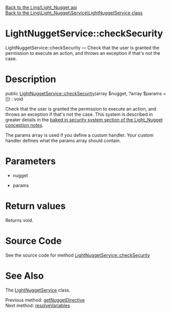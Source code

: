 [Back to the Ling/Light_Nugget api](https://github.com/lingtalfi/Light_Nugget/blob/master/doc/api/Ling/Light_Nugget.md)<br>
[Back to the Ling\Light_Nugget\Service\LightNuggetService class](https://github.com/lingtalfi/Light_Nugget/blob/master/doc/api/Ling/Light_Nugget/Service/LightNuggetService.md)


LightNuggetService::checkSecurity
================



LightNuggetService::checkSecurity — Check that the user is granted the permission to execute an action, and throws an exception if that's not the case.




Description
================


public [LightNuggetService::checkSecurity](https://github.com/lingtalfi/Light_Nugget/blob/master/doc/api/Ling/Light_Nugget/Service/LightNuggetService/checkSecurity.md)(array $nugget, ?array $params = []) : void




Check that the user is granted the permission to execute an action, and throws an exception if that's not the case.
This system is described in greater details in the [baked in security system section of the Light_Nugget conception notes](https://github.com/lingtalfi/Light_Nugget/blob/master/doc/pages/conception-notes.md#a-baked-in-security-system-for-nugget-users).

The params array is used if you define a custom handler.
Your custom handler defines what the params array should contain.




Parameters
================


- nugget

    

- params

    


Return values
================

Returns void.








Source Code
===========
See the source code for method [LightNuggetService::checkSecurity](https://github.com/lingtalfi/Light_Nugget/blob/master/Service/LightNuggetService.php#L154-L285)


See Also
================

The [LightNuggetService](https://github.com/lingtalfi/Light_Nugget/blob/master/doc/api/Ling/Light_Nugget/Service/LightNuggetService.md) class.

Previous method: [getNuggetDirective](https://github.com/lingtalfi/Light_Nugget/blob/master/doc/api/Ling/Light_Nugget/Service/LightNuggetService/getNuggetDirective.md)<br>Next method: [resolveVariables](https://github.com/lingtalfi/Light_Nugget/blob/master/doc/api/Ling/Light_Nugget/Service/LightNuggetService/resolveVariables.md)<br>

